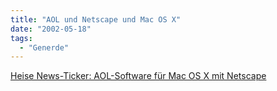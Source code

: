 ```yaml
---
title: "AOL und Netscape und Mac OS X"
date: "2002-05-18"
tags:
  - "Generde"
---
```


[Heise News-Ticker: AOL-Software für Mac OS X mit Netscape](http://www.heise.de/newsticker/data/tec-17.05.02-001/)
